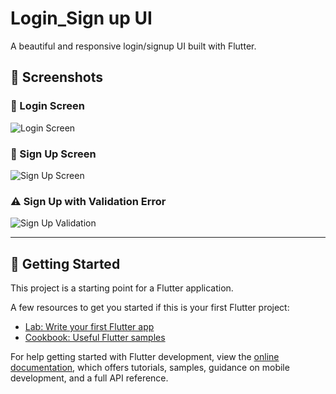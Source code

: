# Login_Sign up UI

A beautiful and responsive login/signup UI built with Flutter.

## 📸 Screenshots

### 🔐 Login Screen
![Login Screen](https://i.postimg.cc/xNY73hgj/login.png)

### 📝 Sign Up Screen
![Sign Up Screen](https://i.postimg.cc/N5NsLkf2/signup.png)

### ⚠️ Sign Up with Validation Error
![Sign Up Validation](https://i.postimg.cc/06SPWgG7/signup-validation.png)

---

## 🚀 Getting Started

This project is a starting point for a Flutter application.

A few resources to get you started if this is your first Flutter project:

- [Lab: Write your first Flutter app](https://docs.flutter.dev/get-started/codelab)
- [Cookbook: Useful Flutter samples](https://docs.flutter.dev/cookbook)

For help getting started with Flutter development, view the
[online documentation](https://docs.flutter.dev/), which offers tutorials,
samples, guidance on mobile development, and a full API reference.

